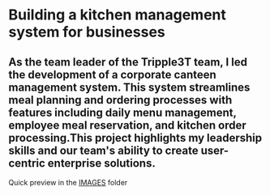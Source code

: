# Building a kitchen management system for businesses
As the team leader of the Tripple3T team, I led the development of a corporate canteen management system. This system streamlines meal planning and ordering processes with features including daily menu management, employee meal reservation, and kitchen order processing.This project highlights my leadership skills and our team's ability to create user-centric enterprise solutions.
-----------------------------------
Quick preview in the <a href="IMAGES">IMAGES</a> folder
